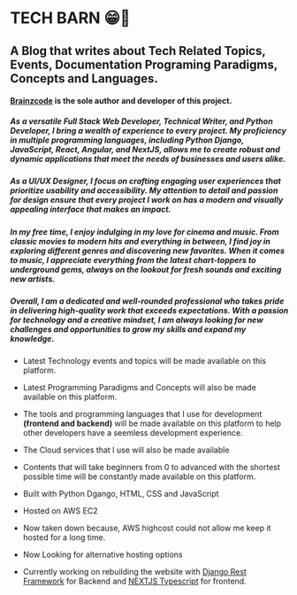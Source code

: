 # TECH BARN 😁👋

## A Blog that writes about Tech Related Topics, Events, Documentation Programing Paradigms, Concepts and Languages.

#### [Brainzcode](https://www.brainzcode.com) is the sole author and developer of this project.

##### As a versatile Full Stack Web Developer, Technical Writer, and Python Developer, I bring a wealth of experience to every project. My proficiency in multiple programming languages, including Python Django, JavaScript, React, Angular, and NextJS, allows me to create robust and dynamic applications that meet the needs of businesses and users alike.

##### As a UI/UX Designer, I focus on crafting engaging user experiences that prioritize usability and accessibility. My attention to detail and passion for design ensure that every project I work on has a modern and visually appealing interface that makes an impact.

##### In my free time, I enjoy indulging in my love for cinema and music. From classic movies to modern hits and everything in between, I find joy in exploring different genres and discovering new favorites. When it comes to music, I appreciate everything from the latest chart-toppers to underground gems, always on the lookout for fresh sounds and exciting new artists.

##### Overall, I am a dedicated and well-rounded professional who takes pride in delivering high-quality work that exceeds expectations. With a passion for technology and a creative mindset, I am always looking for new challenges and opportunities to grow my skills and expand my knowledge.

- Latest Technology events and topics will be made available on this platform.
- Latest Programming Paradigms and Concepts will also be made available on this platform.
- The tools and programming languages that I use for development **(frontend and backend)** will be made available on this platform to help other developers have a seemless development experience.
- The Cloud services that I use will also be made available
- Contents that will take beginners from 0 to advanced with the shortest possible time will be constantly made available on this platform.

- Built with Python Dgango, HTML, CSS and JavaScript
- Hosted on AWS EC2
- Now taken down because, AWS highcost could not allow me keep it hosted for a long time.
- Now Looking for alternative hosting options
- Currently working on rebuilding the website with [Django Rest Framework](https://www.django-rest-framework.org/) for Backend and [NEXTJS Typescript](https://nextjs.org) for frontend.

